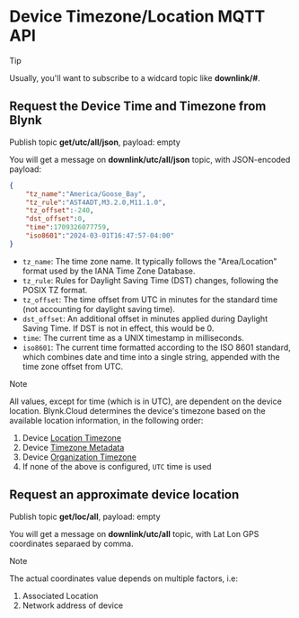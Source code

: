 # Device Timezone/Location MQTT API

> [!TIP]
> Usually, you'll want to subscribe to a widcard topic like **downlink/#**.

## Request the Device Time and Timezone from Blynk

Publish topic **get/utc/all/json**, payload: empty

You will get a message on **downlink/utc/all/json** topic, with JSON-encoded payload:

```json
{
    "tz_name":"America/Goose_Bay",
    "tz_rule":"AST4ADT,M3.2.0,M11.1.0",
    "tz_offset":-240,
    "dst_offset":0,
    "time":1709326077759,
    "iso8601":"2024-03-01T16:47:57-04:00"
}
```

- `tz_name`: The time zone name. It typically follows the "Area/Location" format used by the IANA Time Zone Database.
- `tz_rule`: Rules for Daylight Saving Time (DST) changes, following the POSIX TZ format.
- `tz_offset`: The time offset from UTC in minutes for the standard time (not accounting for daylight saving time).
- `dst_offset`: An additional offset in minutes applied during Daylight Saving Time. If DST is not in effect, this would be 0.
- `time`: The current time as a UNIX timestamp in milliseconds.
- `iso8601`: The current time formatted according to the ISO 8601 standard, which combines date and time into a single string, appended with the time zone offset from UTC.

> [!NOTE]
> All values, except for time (which is in UTC), are dependent on the device location.
> Blynk.Cloud determines the device's timezone based on the available location information, in the following order:
> 1. Device [Location Timezone](../../blynk.console/locations/locations.md)
> 2. Device [Timezone Metadata](../../blynk.console/templates/metadata/README.md#basic-metadata-types)
> 3. Device [Organization Timezone](../../blynk.console/settings/organization-settings/general.md)
> 4. If none of the above is configured, `UTC` time is used

## Request an approximate device location

Publish topic **get/loc/all**, payload: empty

You will get a message on **downlink/utc/all** topic, with Lat Lon GPS coordinates separaed by comma.

> [!NOTE]
> The actual coordinates value depends on multiple factors, i.e:
> 1. Associated Location
> 2. Network address of device

